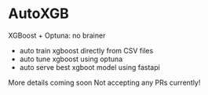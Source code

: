 # AutoXGB

XGBoost + Optuna:  no brainer

- auto train xgboost directly from CSV files
- auto tune xgboost using optuna
- auto serve best xgboot model using fastapi


More details coming soon
Not accepting any PRs currently!
